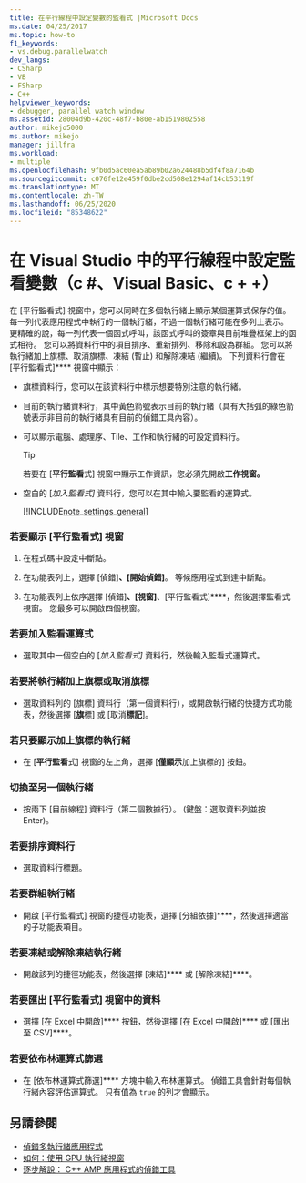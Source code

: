 ```yaml
---
title: 在平行線程中設定變數的監看式 |Microsoft Docs
ms.date: 04/25/2017
ms.topic: how-to
f1_keywords:
- vs.debug.parallelwatch
dev_langs:
- CSharp
- VB
- FSharp
- C++
helpviewer_keywords:
- debugger, parallel watch window
ms.assetid: 28004d9b-420c-48f7-b80e-ab1519802558
author: mikejo5000
ms.author: mikejo
manager: jillfra
ms.workload:
- multiple
ms.openlocfilehash: 9fb0d5ac60ea5ab89b02a624488b5df4f8a7164b
ms.sourcegitcommit: c076fe12e459f0dbe2cd508e1294af14cb53119f
ms.translationtype: MT
ms.contentlocale: zh-TW
ms.lasthandoff: 06/25/2020
ms.locfileid: "85348622"
---
```

# <a name="set-a-watch-on-variables-in-parallel-threads-in-visual-studio-c-visual-basic-c"></a>在 Visual Studio 中的平行線程中設定監看變數（c #、Visual Basic、c + +）
在 [平行監看式] 視窗中，您可以同時在多個執行緒上顯示某個運算式保存的值。 每一列代表應用程式中執行的一個執行緒，不過一個執行緒可能在多列上表示。 更精確的說，每一列代表一個函式呼叫，該函式呼叫的簽章與目前堆疊框架上的函式相符。 您可以將資料行中的項目排序、重新排列、移除和設為群組。 您可以將執行緒加上旗標、取消旗標、凍結 (暫止) 和解除凍結 (繼續)。 下列資料行會在 [平行監看式]**** 視窗中顯示：

- 旗標資料行，您可以在該資料行中標示想要特別注意的執行緒。

- 目前的執行緒資料行，其中黃色箭號表示目前的執行緒（具有大括弧的綠色箭號表示非目前的執行緒具有目前的偵錯工具內容）。

- 可以顯示電腦、處理序、Tile、工作和執行緒的可設定資料行。

  > [!TIP]
  > 若要在 [**平行監看**式] 視窗中顯示工作資訊，您必須先開啟**工作視窗。**

- 空白的 [*加入監看式]* 資料行，您可以在其中輸入要監看的運算式。

  [!INCLUDE[note_settings_general](../data-tools/includes/note_settings_general_md.md)]

### <a name="to-display-the-parallel-watch-window"></a>若要顯示 [平行監看式] 視窗

1. 在程式碼中設定中斷點。

2. 在功能表列上，選擇 [偵錯]****、[開始偵錯]****。 等候應用程式到達中斷點。

3. 在功能表列上依序選擇 [偵錯]****、[視窗]****、[平行監看式]****，然後選擇監看式視窗。 您最多可以開啟四個視窗。

### <a name="to-add-a-watch-expression"></a>若要加入監看運算式

- 選取其中一個空白的 [*加入監看式]* 資料行，然後輸入監看式運算式。

### <a name="to-flag-or-unflag-a-thread"></a>若要將執行緒加上旗標或取消旗標

- 選取資料列的 [旗標] 資料行（第一個資料行），或開啟執行緒的快捷方式功能表，然後選擇 [**旗**標] 或 [取消**標記**]。

### <a name="to-display-only-flagged-threads"></a>若只要顯示加上旗標的執行緒

- 在 [**平行監看**式] 視窗的左上角，選擇 [**僅顯示**加上旗標的] 按鈕。

### <a name="to-switch-to-another-thread"></a>切換至另一個執行緒

- 按兩下 [目前線程] 資料行（第二個數據行）。 (鍵盤：選取資料列並按 Enter)。

### <a name="to-sort-a-column"></a>若要排序資料行

- 選取資料行標題。

### <a name="to-group-threads"></a>若要群組執行緒

- 開啟 [平行監看式] 視窗的捷徑功能表，選擇 [分組依據]****，然後選擇適當的子功能表項目。

### <a name="to-freeze-or-thaw-threads"></a>若要凍結或解除凍結執行緒

- 開啟該列的捷徑功能表，然後選擇 [凍結]**** 或 [解除凍結]****。

### <a name="to-export-the-data-in-the-parallel-watch-window"></a>若要匯出 [平行監看式] 視窗中的資料

- 選擇 [在 Excel 中開啟]**** 按鈕，然後選擇 [在 Excel 中開啟]**** 或 [匯出至 CSV]****。

### <a name="to-filter-by-a-boolean-expression"></a>若要依布林運算式篩選

- 在 [依布林運算式篩選]**** 方塊中輸入布林運算式。 偵錯工具會針對每個執行緒內容評估運算式。 只有值為 `true` 的列才會顯示。

## <a name="see-also"></a>另請參閱
- [偵錯多執行緒應用程式](../debugger/debug-multithreaded-applications-in-visual-studio.md)
- [如何：使用 GPU 執行緒視窗](../debugger/how-to-use-the-gpu-threads-window.md)
- [逐步解說： C++ AMP 應用程式的偵錯工具](/cpp/parallel/amp/walkthrough-debugging-a-cpp-amp-application)